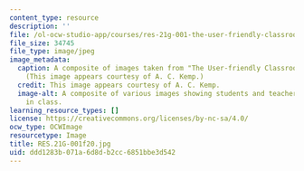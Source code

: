 ```yaml
---
content_type: resource
description: ''
file: /ol-ocw-studio-app/courses/res-21g-001-the-user-friendly-classroom-fall-2020/ddd1283b071a6d8db2cc6851bbe3d542_RES.21G-001f20.jpg
file_size: 34745
file_type: image/jpeg
image_metadata:
  caption: A composite of images taken from "The User-friendly Classroom" videos.
    (This image appears courtesy of A. C. Kemp.)
  credit: This image appears courtesy of A. C. Kemp.
  image-alt: A composite of various images showing students and teacher's assistants
    in class.
learning_resource_types: []
license: https://creativecommons.org/licenses/by-nc-sa/4.0/
ocw_type: OCWImage
resourcetype: Image
title: RES.21G-001f20.jpg
uid: ddd1283b-071a-6d8d-b2cc-6851bbe3d542
---
```

